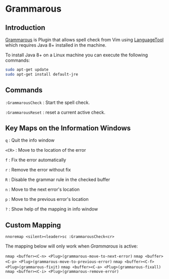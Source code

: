 # Grammarous

## Introduction

[Grammarous](https://github.com/rhysd/vim-grammarous) is Plugin that allows spell check from Vim using [LanguageTool](https://www.languagetool.org/) which requires Java 8+ installed in the machine.

To install Java 8+ on a Linux machine you can execute the following commands:

```bash
sudo apt-get update
sudo apt-get install default-jre
```

## Commands

`:GrammarousCheck` : Start the spell check.

`:GrammarousReset` : reset a current active check.

## Key Maps on the Information Windows

`q` : Quit the info window

`<CR>` : Move to the location of the error

`f` : Fix the error automatically

`r` : Remove the error without fix

`R` : Disable the grammar rule in the checked buffer

`n` : Move to the next error's location

`p` : Move to the previous error's location

`?` : Show help of the mapping in info window

## Custom Mapping

`nnoremap <silent><leader>sc :GrammarousCheck<cr>`

The mapping below will only work when *Grammarous* is active: 

`nmap <buffer><C-n> <Plug>(grammarous-move-to-next-error)`
`nmap <buffer><C-p> <Plug>(grammarous-move-to-previous-error)`
`nmap <buffer><C-f> <Plug>(grammarous-fixit)`
`nmap <buffer><C-a> <Plug>(grammarous-fixall)`
`nmap <buffer><C-i> <Plug>(grammarous-remove-error)`

